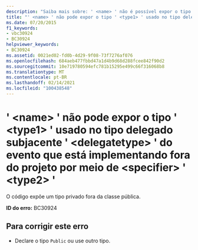 ```yaml
---
description: "Saiba mais sobre: ' <name> ' não é possível expor o tipo ' <type1> ' usado no tipo delegado subjacente ' <delegatetype> ' do evento que está implementando fora do projeto por meio de <specifier> ' <type2> '"
title: "' <name> ' não pode expor o tipo ' <type1> ' usado no tipo delegado subjacente ' <delegatetype> ' do evento que está implementando fora do projeto por meio de <specifier> ' <type2> '"
ms.date: 07/20/2015
f1_keywords:
- vbc30924
- BC30924
helpviewer_keywords:
- BC30924
ms.assetid: 0021ed02-fd0b-4d29-9f08-73f7276af076
ms.openlocfilehash: 684aeb477fbbd47a1d4b9d68d288fcee842f90d2
ms.sourcegitcommit: 10e719780594efc781b15295e499c66f316068b8
ms.translationtype: MT
ms.contentlocale: pt-BR
ms.lasthandoff: 02/14/2021
ms.locfileid: "100438548"
---
```

# <a name="name-cannot-expose-type-type1-used-in-the-underlying-delegate-type-delegatetype-of-the-event-it-is-implementing-outside-the-project-through-specifier-type2"></a>' \<name> ' não pode expor o tipo ' \<type1> ' usado no tipo delegado subjacente ' \<delegatetype> ' do evento que está implementando fora do projeto por meio de \<specifier> ' \<type2> '

O código expõe um tipo privado fora da classe pública.  
  
 **ID do erro:** BC30924  
  
## <a name="to-correct-this-error"></a>Para corrigir este erro  
  
- Declare o tipo `Public` ou use outro tipo.
